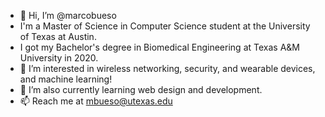 - 👋 Hi, I’m @marcobueso
- I'm a Master of Science in Computer Science student at the University of Texas at Austin.
- I got my Bachelor's degree in Biomedical Engineering at Texas A&M University in 2020.
- 👀 I’m interested in wireless networking, security, and wearable devices, and machine learning!
- 🌱 I’m also currently learning web design and development.
- 📫 Reach me at mbueso@utexas.edu

